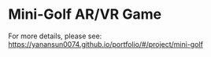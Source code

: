 # Mini-Golf AR/VR Game

For more details, please see: https://yanansun0074.github.io/portfolio/#/project/mini-golf
